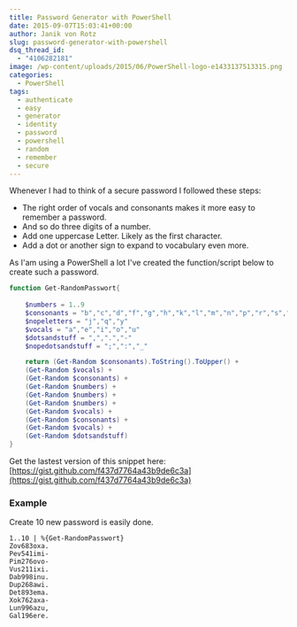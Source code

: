 ```yaml
---
title: Password Generator with PowerShell
date: 2015-09-07T15:03:41+00:00
author: Janik von Rotz
slug: password-generator-with-powershell
dsq_thread_id:
  - "4106282181"
image: /wp-content/uploads/2015/06/PowerShell-logo-e1433137513315.png
categories:
  - PowerShell
tags:
  - authenticate
  - easy
  - generator
  - identity
  - password
  - powershell
  - random
  - remember
  - secure
---
```

Whenever I had to think of a secure password I followed these steps:

* The right order of vocals and consonants makes it more easy to remember a password.
* And so do three digits of a number.
* Add one uppercase Letter. Likely as the first character.
* Add a dot or another sign to expand to vocabulary even more.
<!--more-->
As I'am using a PowerShell a lot I've created the function/script below to create such a password.

```powershell
function Get-RandomPasswort{
    
    $numbers = 1..9
    $consonants = "b","c","d","f","g","h","k","l","m","n","p","r","s","t","v","w","x","z"
    $nopeletters = "j","q","y"
    $vocals = "a","e","i","o","u"
    $dotsandstuff = ",",".","-"
    $nopedotsandstuff = ";",":","_"

    return (Get-Random $consonants).ToString().ToUpper() + 
    (Get-Random $vocals) + 
    (Get-Random $consonants) + 
    (Get-Random $numbers) +  
    (Get-Random $numbers) + 
    (Get-Random $numbers) + 
    (Get-Random $vocals) + 
    (Get-Random $consonants) + 
    (Get-Random $vocals) + 
    (Get-Random $dotsandstuff)
}
```

Get the lastest version of this snippet here: [https://gist.github.com/f437d7764a43b9de6c3a](https://gist.github.com/f437d7764a43b9de6c3a)

### Example

Create 10 new password is easily done.

```
1..10 | %{Get-RandomPasswort}
Zov683oxa.
Pev541imi-
Pim276ovo-
Vus211ixi.
Dab998inu.
Dup268awi.
Det893ema.
Xok762axa-
Lun996azu,
Gal196ere.
```